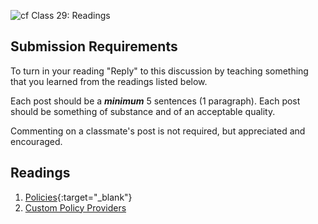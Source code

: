 ![cf](http://i.imgur.com/7v5ASc8.png) Class 29: Readings

## Submission Requirements
To turn in your reading "Reply" to this discussion by teaching something that you learned from the 
readings listed below.

Each post should be a ***minimum*** 5 sentences (1 paragraph). Each post should be something of substance and 
of an acceptable quality. 

Commenting on a classmate's post is not required, but appreciated and encouraged.

## Readings
1. [Policies](https://docs.microsoft.com/en-us/aspnet/core/security/authorization/policies?view=aspnetcore-2.1){:target="_blank"} 
2. [Custom Policy Providers](https://docs.microsoft.com/en-us/aspnet/core/security/authorization/iauthorizationpolicyprovider?view=aspnetcore-2.1)